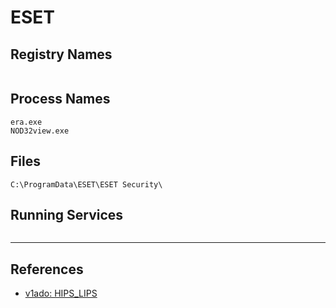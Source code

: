 # ESET

## Registry Names

```

```

## Process Names

```
era.exe
NOD32view.exe
```

## Files

```
C:\ProgramData\ESET\ESET Security\
```

## Running Services

```

```

---
## References

- [v1ado: HIPS_LIPS](https://github.com/v1ado/HIPS_LIPS)